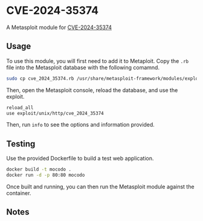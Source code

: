 # CVE-2024-35374
A Metasploit module for [CVE-2024-35374](https://nvd.nist.gov/vuln/detail/CVE-2024-35374)
## Usage
To use this module, you will first need to add it to Metaploit. Copy the `.rb` file into the Metasploit database with the following comamnd.
```bash
sudo cp cve_2024_35374.rb /usr/share/metasploit-framework/modules/exploits/unix/http/cve_2024_35374.rb
```
Then, open the Metasploit console, reload the database, and use the exploit.
```bash
reload_all
use exploit/unix/http/cve_2024_35374
```
Then, run `info` to see the options and information provided.
## Testing
Use the provided Dockerfile to build a test web application.
```bash
docker build -t mocodo .
docker run -d -p 80:80 mocodo
```
Once built and running, you can then run the Metasploit module against the container. 
## Notes
